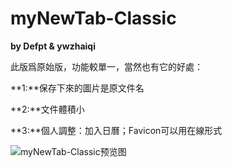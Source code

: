 myNewTab-Classic
=============
**by Defpt & ywzhaiqi**

此版爲原始版，功能較單一，當然也有它的好處：

**1:**保存下來的圖片是原文件名

**2:**文件體積小

**3:**個人調整：加入日曆；Favicon可以用在線形式

![myNewTab-Classic预览图][1]


  [1]: https://github.com/dupontjoy/userChrome.js-Collections-/blob/master/myNewTab-Classic/myNewTab-Classic.jpg
